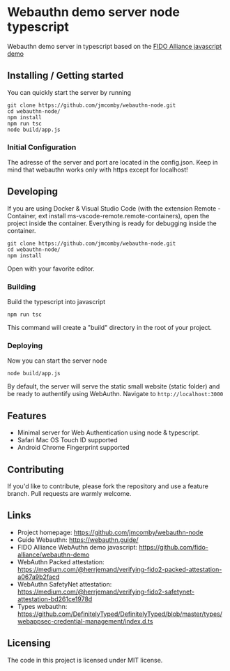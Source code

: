 # Webauthn demo server node typescript

Webauthn demo server in typescript based on the [FIDO Alliance javascript demo](https://github.com/fido-alliance/webauthn-demo)

## Installing / Getting started

You can quickly start the server by running
```shell
git clone https://github.com/jmcomby/webauthn-node.git
cd webauthn-node/
npm install
npm run tsc
node build/app.js
```

### Initial Configuration

The adresse of the server and port are located in the config.json. Keep in mind that webauthn works only with https except for localhost!

## Developing

If you are using Docker & Visual Studio Code (with the extension Remote - Container, ext install ms-vscode-remote.remote-containers), open the project inside the container. Everything is ready for debugging inside the container.

```shell
git clone https://github.com/jmcomby/webauthn-node.git
cd webauthn-node/
npm install
```

Open with your favorite editor.

### Building

Build the typescript into javascript
```shell
npm run tsc
```

This command will create a "build" directory in the root of your project.

### Deploying

Now you can start the server node
```shell
node build/app.js
```
By default, the server will serve the static small website (static folder) and be ready to authentify using WebAuthn.
Navigate to `http://localhost:3000`

## Features

* Minimal server for Web Authentication using node & typescript.
* Safari Mac OS Touch ID supported
* Android Chrome Fingerprint supported

## Contributing

If you'd like to contribute, please fork the repository and use a feature branch. Pull requests are warmly welcome.

## Links

- Project homepage: https://github.com/jmcomby/webauthn-node
- Guide Webauthn: https://webauthn.guide/
- FIDO Alliance WebAuthn demo javascript: https://github.com/fido-alliance/webauthn-demo
- WebAuthn Packed attestation: https://medium.com/@herrjemand/verifying-fido2-packed-attestation-a067a9b2facd
- WebAuthn SafetyNet attestation: https://medium.com/@herrjemand/verifying-fido2-safetynet-attestation-bd261ce1978d
- Types webauthn: https://github.com/DefinitelyTyped/DefinitelyTyped/blob/master/types/webappsec-credential-management/index.d.ts

## Licensing

The code in this project is licensed under MIT license.